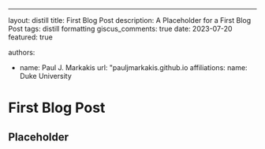 ---
layout: distill
title: First Blog Post
description: A Placeholder for a First Blog Post
tags: distill formatting
giscus_comments: true
date: 2023-07-20
featured: true

authors:
  - name: Paul J. Markakis
    url: "pauljmarkakis.github.io
    affiliations:
      name: Duke University

# First Blog Post
## Placeholder
